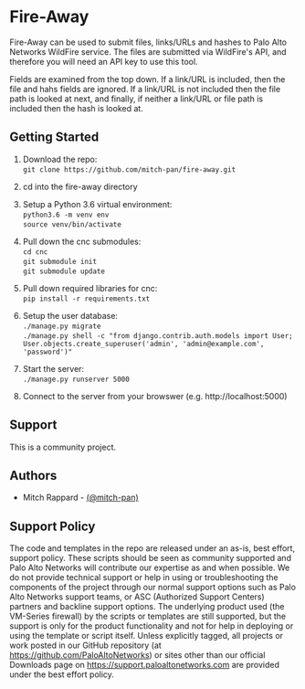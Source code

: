 # Fire-Away

Fire-Away can be used to submit files, links/URLs and hashes to Palo Alto Networks WildFire service.  The files are submitted via WildFire's 
API, and therefore you will need an API key to use this tool.

Fields are examined from the top down.  If a link/URL is included, then the file and hahs fields are ignored.  If a
link/URL is not included then the file path is looked at next, and finally, if neither a link/URL or file path is 
included then the hash is looked at.

## Getting Started
<ol><li>Download the repo:<br>
<code>git clone https://github.com/mitch-pan/fire-away.git</code>
</ol>

<ol start="2">
<li>cd into the fire-away directory
</ol>

<ol start="3">
<li>Setup a Python 3.6 virtual environment:<br>
  <code>python3.6 -m venv env</code><br/>
  <code>source venv/bin/activate</code>
</ol>

<ol start="4">
<li>Pull down the cnc submodules:<br>
<code>cd cnc</code><br>
<code>git submodule init</code><br>
<code>git submodule update</code><br>
</ol>

<ol start="5">
<li>Pull down required libraries for cnc: <br>
<code>pip install -r requirements.txt</code>
</ol>

<ol start="6">
<li>Setup the user database:<br>
  <code>./manage.py migrate</code><br>
  <code>./manage.py shell -c "from django.contrib.auth.models import User; User.objects.create_superuser('admin', 'admin@example.com', 'password')"</code>
</ol>

<ol start="7">
<li>Start the server: <br>
<code>./manage.py runserver 5000</code>
</ol>

<ol start="8">
<li>Connect to the server from your browswer (e.g. http://localhost:5000)
</ol>

## Support
This is a community project.

## Authors
* Mitch Rappard - [(@mitch-pan)](https://github.com/mitch-pan)


## Support Policy
The code and templates in the repo are released under an as-is, best effort, support policy. These scripts should be seen as community supported and Palo Alto Networks will contribute our expertise as and when possible. We do not provide technical support or help in using or troubleshooting the components of the project through our normal support options such as Palo Alto Networks support teams, or ASC (Authorized Support Centers) partners and backline support options. The underlying product used (the VM-Series firewall) by the scripts or templates are still supported, but the support is only for the product functionality and not for help in deploying or using the template or script itself. Unless explicitly tagged, all projects or work posted in our GitHub repository (at https://github.com/PaloAltoNetworks) or sites other than our official Downloads page on https://support.paloaltonetworks.com are provided under the best effort policy.
